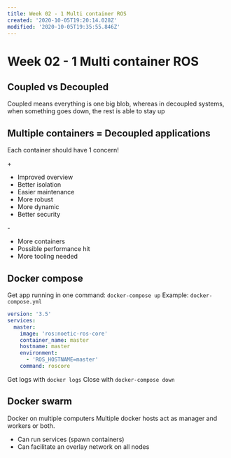 ```yaml
---
title: Week 02 - 1 Multi container ROS
created: '2020-10-05T19:20:14.028Z'
modified: '2020-10-05T19:35:55.846Z'
---
```


# Week 02 - 1 Multi container ROS
## Coupled vs Decoupled
Coupled means everything is one big blob, whereas in decoupled systems, when something goes down, the rest is able to stay up

## Multiple containers = Decoupled applications
Each container should have 1 concern!

\+
- Improved overview
- Better isolation
- Easier maintenance
- More robust
- More dynamic
- Better security

\-
- More containers
- Possible performance hit
- More tooling needed

## Docker compose
Get app running in one command: `docker-compose up`
Example: `docker-compose.yml`
```yaml
version: '3.5'
services:
  master:
    image: 'ros:noetic-ros-core'
    container_name: master
    hostname: master
    environment:
      - 'ROS_HOSTNAME=master'
    command: roscore
```
Get logs with `docker logs`
Close with `docker-compose down`

## Docker swarm
Docker on multiple computers
Multiple docker hosts act as manager and workers or both. 
- Can run services (spawn containers)
- Can facilitate an overlay network on all nodes

